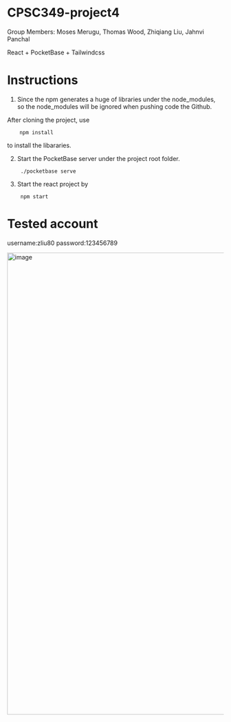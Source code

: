# CPSC349-project4

Group Members: 
Moses Merugu,
Thomas Wood,
Zhiqiang Liu, 
Jahnvi Panchal

React + PocketBase + Tailwindcss

# Instructions

1. Since the npm generates a huge of libraries under the node_modules, so the node_modules will be ignored when pushing code the Github.

  After cloning the project, use
      
        npm install
        
  to install the libararies.

2. Start the PocketBase server under the project root folder.

        ./pocketbase serve
        
3. Start the react project by

        npm start

# Tested account

  username:zliu80
  password:123456789

<img width="1074" alt="image" src="https://user-images.githubusercontent.com/98377452/208280906-183c0236-f55f-4d46-94f9-97f56171662e.png">



